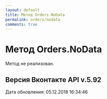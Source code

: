 ```yaml
---
layout: default
title: Метод Orders.NoData
permalink: orders/nodata
comments: true
---
```

# Метод Orders.NoData
Метод не реализован.

## Версия Вконтакте API v.5.92
Дата обновления: 05.12.2018 16:34:46
